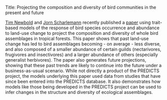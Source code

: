 Title: Projecting the composition and diversity of bird communities in the present and future

[Tim Newbold]({filename}/pages/team.md#TN) and
[Jorn Scharlemann]({filename}/pages/team.md#JS) recently published a
[paper](http://dx.doi.org/10.1111/geb.12186) using
trait-based models of the response of bird species
occurrence and abundance to land-use change to project the
composition and diversity of whole bird assemblages in tropical
forests. This paper shows that past land-use change has led to
bird assemblages becoming - on average - less diverse, and also
composed of a smaller abundance of certain guilds (nectarivores,
frugivores and insectivores) and a larger abundance of others
(especially generalist herbivores). The paper also generates
future projections, showing that these past trends are likely to
continue into the future under a business-as-usual scenario.
While not directly a product of the PREDICTS project, the models
underlying this paper used data from studies that have since been
entered into the PREDICTS database. It also demonstrates how
models like those being developed in the PREDICTS project can be
used to infer changes in the structure and diversity of
ecological assemblages.
